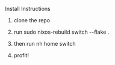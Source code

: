 Install Instructions

1. clone the repo

2. run sudo nixos-rebuild switch --flake .

3. then run nh home switch

4. profit!



